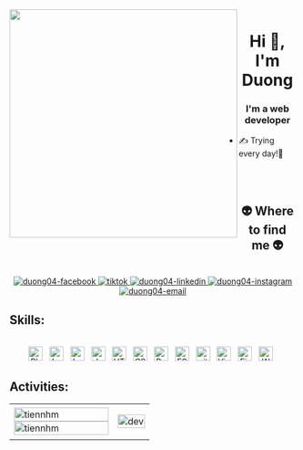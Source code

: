 <img align="left" width="400" src="https://github.githubassets.com/images/modules/profile/profile-first-repo.svg">
<h1 align="center">Hi 👋, I'm Duong</h1>
<p align="center">
  <h3 align="center">I'm a web developer</h3>
</p>


- ✍ Trying every day!💪

<br />
<br />

<h2 align="center">👽 Where to find me 👽</h2>
<br>
<!-- https://icons8.com -->
<div align="center">

  <a href="https://www.facebook.com/profile.php?id=100093887452815" target="blank">
    <img src="https://img.icons8.com/bubbles/100/000000/facebook-new.png" alt="duong04-facebook" />
  </a>
  <a href="https://www.tiktok.com/@tinhsocode" target="blank">
    <img src="https://img.icons8.com/?size=100&id=-x2V8Q63DerT&format=png&color=000000" alt="tiktok" />
  </a>
  <a href="https://www.linkedin.com/in/duong-nguyen-thanh-23538427a/" target="blank">
    <img src="https://img.icons8.com/bubbles/100/000000/linkedin.png" alt="duong04-linkedin" />
  </a>
  <a href="https://www.instagram.com/tinhsocode/" target="blank">
    <img src="https://img.icons8.com/bubbles/100/000000/instagram.png" alt="duong04-instagram" />
  </a>
  <a href="mailto:duongnt3092004t@gmail.com" target="top">
    <img src="https://img.icons8.com/bubbles/100/000000/apple-mail.png" alt="duong04-email" />
  </a>
</div>


## Skills:
<p align="center">
 <br>
<!-- https://simpleicons.org/ -->
<span><img src="https://img.shields.io/badge/PHP-282C34?logo=php&logoColor=777bb4" alt="Php logo" title="PHP" height="25" /></span>
&nbsp;
<span><img src="https://img.shields.io/badge/Laravel-282C34?logo=laravel&logoColor=FF2D20" alt="Laravel logo" title="Laravel" height="25" /></span>
&nbsp;
<span><img src="https://img.shields.io/badge/Mysql-282C34?logo=mysql&logoColor=4479a1" alt="Laravel logo" title="Laravel" height="25" /></span>
&nbsp;
<span><img src="https://img.shields.io/badge/JavaScript-282C34?logo=javascript&logoColor=F7DF1E" alt="JavaScript logo" title="JavaScript" height="25" /></span>
&nbsp;
<span><img src="https://img.shields.io/badge/HTML5-282C34?logo=html5&logoColor=E34F26" alt="HTML5 logo" title="HTML5" height="25" /></span>
&nbsp;
<span><img src="https://img.shields.io/badge/CSS3-282C34?logo=css3&logoColor=1572B6" alt="CSS3 logo" title="CSS3" height="25" /></span>
&nbsp;
<span><img src="https://img.shields.io/badge/Bootstrap-282C34?logo=bootstrap&logoColor=7952B3" alt="Bootstrap logo" title="Bootstrap" height="25" /></span>
&nbsp;
<span><img src="https://img.shields.io/badge/ESLint-282C34?logo=eslint&logoColor=4B32C3" alt="ESLint logo" title="ESLint" height="25" /></span>
&nbsp;
<span><img src="https://img.shields.io/badge/git-282C34?logo=git&logoColor=F05032" alt="git logo" title="git" height="25" /></span>
&nbsp;
<span><img src="https://img.shields.io/badge/VS%20Code-282C34?logo=visual-studio-code&logoColor=007ACC" alt="Visual Studio Code logo" title="Visual Studio Code" height="25" /></span>
&nbsp;
<span><img src="https://img.shields.io/badge/Firebase-282C34?logo=firebase&logoColor=FFCA28" alt="Firebase logo" title="Firebase" height="25" /></span>
&nbsp;
<span><img src="https://img.shields.io/badge/WordPress-282C34?logo=wordPress&logoColor=21759B" alt="WordPress logo" title="WordPress" height="25" /></span>
&nbsp;

<br>

</p>

## Activities:

<table style="width:100%;">
  <tr>
    <td>
      <img src="https://github-readme-stats.vercel.app/api/top-langs/?username=Duong04&bg_color=FFFFFF00&text_color=179fa3&layout=compact&hide=CSS&langs_count=10&custom_title=Top%20ngôn%20ngữ%20được%20dùng" alt="tiennhm" width="100%"/>
      <img src="https://github-readme-stats.vercel.app/api?username=Duong04&bg_color=FFFFFF00&text_color=179fa3&show_icons=true&count_private=true&include_all_commits=true&custom_title=Hoạt%20động%20trên%20Github" alt="tiennhm" width="100%"/>
    </td>
    <td>
      <p align="center"> 
        <img src="https://i.pinimg.com/originals/b7/93/ae/b793aebd01b9271b999d03dfaf76be21.gif" alt="dev" width="100%"/>
      </p>
    </td>
  </tr>
</table>

